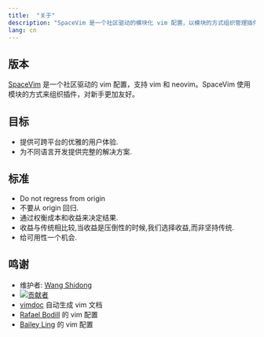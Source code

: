 ```yaml
---
title:  "关于"
description: "SpaceVim 是一个社区驱动的模块化 vim 配置，以模块的方式组织管理插件和配置"
lang: cn
---
```


## 版本

[SpaceVim](https://github.com/SpaceVim/SpaceVim) 是一个社区驱动的 vim 配置，支持 vim 和 neovim。SpaceVim 
使用模块的方式来组织插件，对新手更加友好。


## 目标

- 提供可跨平台的优雅的用户体验.
- 为不同语言开发提供完整的解决方案.

## 标准

- Do not regress from origin
- 不要从 origin 回归.
- 通过权衡成本和收益来决定结果.
- 收益与传统相比较,当收益是压倒性的时候,我们选择收益,而非坚持传统.
- 给可用性一个机会.

## 鸣谢

- 维护者: [Wang Shidong](https://github.com/wsdjeg)
- [![贡献者](https://img.shields.io/github/contributors/SpaceVim/SpaceVim.svg)](https://github.com/SpaceVim/SpaceVim/graphs/contributors)
- [vimdoc](https://github.com/google/vimdoc) 自动生成 vim 文档
- [Rafael Bodill](https://github.com/rafi) 的 vim 配置
- [Bailey Ling](https://github.com/bling) 的 vim 配置
